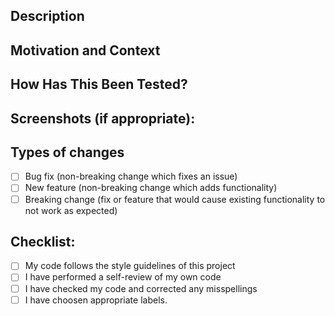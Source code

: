 <!-- Provide a general summary of your changes in the Title above  -->

## Description
<!-- Describe your changes in detail  -->

## Motivation and Context
<!-- Why is this change required? What problem does it solve?  -->
<!-- If it fixes an open issue, please link to the issue here.  -->

## How Has This Been Tested?
<!-- Please describe in detail how you tested your changes.  -->
<!-- Include details of your testing environment, tests ran to see how  -->
<!-- your change affects other areas of the code, etc.  -->

## Screenshots (if appropriate):
<!-- Drop relevant images here  -->

## Types of changes
<!-- What types of changes does your code introduce? Put an `x` in all the boxes that apply: -->
- [ ] Bug fix (non-breaking change which fixes an issue)
- [ ] New feature (non-breaking change which adds functionality)
- [ ] Breaking change (fix or feature that would cause existing functionality to not work as expected)

## Checklist:
<!-- Go over all the following points, and put an `x` in all the boxes that apply.  -->
<!-- If you're unsure about any of these, don't hesitate to ask. We're here to help!  -->
- [ ] My code follows the style guidelines of this project
- [ ] I have performed a self-review of my own code
- [ ] I have checked my code and corrected any misspellings
- [ ] I have choosen appropriate labels.

